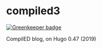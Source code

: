 # compiled3

[![Greenkeeper badge](https://badges.greenkeeper.io/ccnmtl/compiled3.svg)](https://greenkeeper.io/)

CompilED blog, on Hugo 0.47 (2019)
